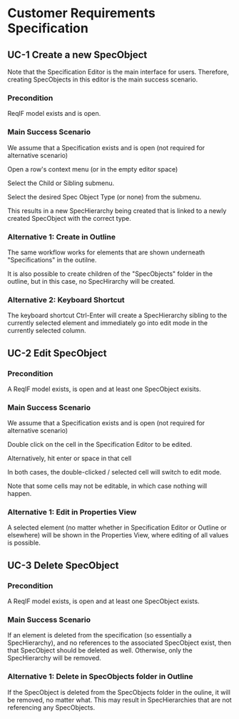 # Customer Requirements Specification

## UC-1 Create a new SpecObject

Note that the Specification Editor is the main interface for users. Therefore, creating SpecObjects in this editor is the main success scenario.
	
### Precondition

ReqIF model exists and is open.
	
### Main Success Scenario

We assume that a Specification exists and is open (not required for alternative scenario)

Open a row's context menu (or in the empty editor space)
	
Select the Child or Sibling submenu.	

Select the desired Spec Object Type (or none) from the submenu.	

This results in a new SpecHierarchy being created that is linked to a newly created SpecObject with the correct type.	

### Alternative 1: Create in Outline

The same workflow works for elements that are shown underneath "Specifications" in the outilne.	

It is also possible to create children of the "SpecObjects" folder in the outline, but in this case, no SpecHirarchy will be created.
	
### Alternative 2: Keyboard Shortcut

The keyboard shortcut Ctrl-Enter will create a SpecHierarchy sibling to the currently selected element and immediately go into edit mode in the currently selected column.	

## UC-2 Edit SpecObject

### Precondition

A ReqIF model exists, is open and at least one SpecObject exisits.	

### Main Success Scenario

We assume that a Specification exists and is open (not required for alternative scenario)
	
Double click on the cell in the Specification Editor to be edited.
	
Alternatively, hit enter or space in that cell	

In both cases, the double-clicked / selected cell will switch to edit mode.	

Note that some cells may not be editable, in which case nothing will happen.	

### Alternative 1: Edit in Properties View

A selected element (no matter whether in Specification Editor or Outline or elsewhere) will be shown in the Properties View, where editing of all values is possible.
	
## UC-3 Delete SpecObject

### Precondition

A ReqIF model exists, is open and at least one SpecObject exists.	

### Main Success Scenario

If an element is deleted from the specification (so essentially a SpecHierarchy), and no references to the associated SpecObject exist, then that SpecObject should be deleted as well. Otherwise, only the SpecHierarchy will be removed.	

### Alternative 1: Delete in SpecObjects folder in Outline

If the SpecObject is deleted from the SpecObjects folder in the ouline, it will be removed, no matter what. This may result in SpecHierarchies that are not referencing any SpecObjects.	